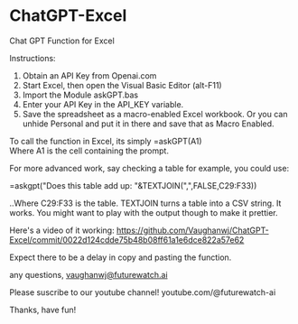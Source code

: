# ChatGPT-Excel
Chat GPT Function for Excel

Instructions:

1) Obtain an API Key from Openai.com
2) Start Excel, then open the Visual Basic Editor (alt-F11)
3) Import the Module askGPT.bas
4) Enter your API Key in the API_KEY variable.
5) Save the spreadsheet as a macro-enabled Excel workbook. Or you can unhide Personal and put it in there and save that as Macro Enabled.

To call the function in Excel, its simply =askGPT(A1)  
Where A1 is the cell containing the prompt.

For more advanced work, say checking a table for example, you could use:

=askgpt("Does this table add up: "&TEXTJOIN(",",FALSE,C29:F33))

..Where C29:F33 is the table. TEXTJOIN turns a table into a CSV string. It works. You might want to play with the output though to make it prettier.

Here's a video of it working: https://github.com/Vaughanwj/ChatGPT-Excel/commit/0022d124cdde75b48b08ff61a1e6dce822a57e62

Expect there to be a delay in copy and pasting the function. 

any questions, vaughanwj@futurewatch.ai

Please suscribe to our youtube channel! 
youtube.com/@futurewatch-ai

Thanks, have fun!

